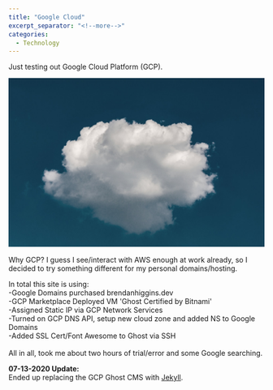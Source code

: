 ```yaml
---
title: "Google Cloud"
excerpt_separator: "<!--more-->"
categories:
  - Technology
---
```


Just testing out Google Cloud Platform (GCP).
<!--more-->

![Cloud](/assets/images/gcp/cloud.jpg "Photo By C Dustin on Unsplash")

Why GCP? I guess I see/interact with AWS enough at work already, so I decided to try something different for my personal domains/hosting.

In total this site is using:<br>
-Google Domains purchased brendanhiggins.dev<br>
-GCP Marketplace Deployed VM 'Ghost Certified by Bitnami'<br>
-Assigned Static IP via GCP Network Services<br>
-Turned on GCP DNS API, setup new cloud zone and added NS to Google Domains<br>
-Added SSL Cert/Font Awesome to Ghost via SSH<br>
<br>
All in all, took me about two hours of trial/error and some Google searching. <i class="fab fa-sm fa-google"></i>

**07-13-2020 Update:**<br>
Ended up replacing the GCP Ghost CMS with [Jekyll](/technology/Jekyll/).